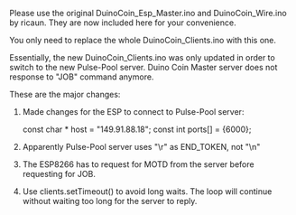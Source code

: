 Please use the original DuinoCoin_Esp_Master.ino and DuinoCoin_Wire.ino by ricaun. They are now included here for your convenience.

You only need to replace the whole DuinoCoin_Clients.ino with this one.

Essentially, the new DuinoCoin_Clients.ino was only updated in order to switch to the new Pulse-Pool server. 
Duino Coin Master server does not response to "JOB" command anymore.

These are the major changes:

1. Made changes for the ESP to connect to Pulse-Pool server:

    const char * host = "149.91.88.18";
    const int ports[] = {6000};
    
2. Apparently Pulse-Pool server uses "\r" as END_TOKEN, not "\n"

3. The ESP8266 has to request for MOTD from the server before requesting for JOB.

4. Use clients.setTimeout() to avoid long waits. The loop will continue without waiting too long for the server to reply.
